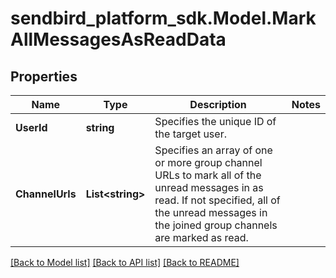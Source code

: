 
# sendbird_platform_sdk.Model.MarkAllMessagesAsReadData

## Properties

Name | Type | Description | Notes
------------ | ------------- | ------------- | -------------
**UserId** | **string** | Specifies the unique ID of the target user. | 
**ChannelUrls** | **List&lt;string&gt;** | Specifies an array of one or more group channel URLs to mark all of the unread messages in as read. If not specified, all of the unread messages in the joined group channels are marked as read. | 

[[Back to Model list]](../README.md#documentation-for-models)
[[Back to API list]](../README.md#documentation-for-api-endpoints)
[[Back to README]](../README.md)

